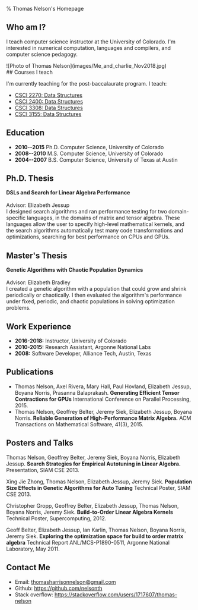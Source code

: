 % Thomas Nelson's Homepage

## Who am I?

I teach computer science instructor at the University of Colorado. I\'m
interested in numerical computation, languages and compilers, and
computer science pedagogy.

<aside>
![Photo of Thomas Nelson](images/Me_and_charlie_Nov2018.jpg)
</aside>
## Courses I teach

I'm currently teaching for the post-baccalaurate program.  I teach:

- [CSCI 2270: Data Structures](https://catalog.colorado.edu/search/?search=CSCI+2270)
- [CSCI 2400: Data Structures](https://catalog.colorado.edu/search/?search=CSCI+2400)
- [CSCI 3308: Data Structures](https://catalog.colorado.edu/search/?search=CSCI+3308)
- [CSCI 3155: Data Structures](https://catalog.colorado.edu/search/?search=CSCI+3155)


## Education

-   **2010\--2015** Ph.D. Computer Science, University of Colorado
-   **2008\--2010** M.S. Computer Science, University of Colorado
-   **2004\--2007** B.S. Computer Science, University of Texas at Austin

## Ph.D. Thesis

**DSLs and Search for Linear Algebra Performance**\
\
Advisor: Elizabeth Jessup\
I designed search algorithms and ran performance testing for two
domain-specific languages, in the domains of matrix and tensor algebra.
These languages allow the user to specify high-level mathematical
kernels, and the search algorithms automatically test many code
transformations and optimizations, searching for best performance on
CPUs and GPUs.

## Master\'s Thesis

**Genetic Algorithms with Chaotic Population Dynamics**\
\
Advisor: Elizabeth Bradley\
I created a genetic algorithm with a population that could grow and
shrink periodically or chaotically. I then evaluated the algorithm\'s
performance under fixed, periodic, and chaotic populations in solving
optimization problems.

## Work Experience

-   **2016-2018:** Instructor, University of Colorado
-   **2010-2015:** Research Assistant, Argonne National Labs
-   **2008:** Software Developer, Alliance Tech, Austin, Texas

## Publications

-   Thomas Nelson, Axel Rivera, Mary Hall, Paul Hovland, Elizabeth
    Jessup, Boyana Norris, Prasanna Balaprakash. **Generating Efficient
    Tensor Contractions for GPUs** International Conference on Parallel
    Processing, 2015.
-   Thomas Nelson, Geoffrey Belter, Jeremy Siek, Elizabeth Jessup,
    Boyana Norris. **Reliable Generation of High-Performance Matrix
    Algebra.** ACM Transactions on Mathematical Software, 41(3), 2015.

## Posters and Talks

Thomas Nelson, Geoffrey Belter, Jeremy Siek, Boyana Norris, Elizabeth
Jessup. **Search Strategies for Empirical Autotuning in Linear
Algebra.** Presentation, SIAM CSE 2013.

Xing Jie Zhong, Thomas Nelson, Elizabeth Jessup, Jeremy Siek.
**Population Size Effects in Genetic Algorithms for Auto Tuning**
Technical Poster, SIAM CSE 2013.

Christopher Gropp, Geoffrey Belter, Elizabeth Jessup, Thomas Nelson,
Boyana Norris, Jeremy Siek. **Build-to-Order Linear Algebra Kernels**
Technical Poster, Supercomputing, 2012.

Geoff Belter, Elizabeth Jessup, Ian Karlin, Thomas Nelson, Boyana
Norris, Jeremy Siek. **Exploring the optimization space for build to
order matrix algebra** Technical Report ANL/MCS-P1890-0511, Argonne
National Laboratory, May 2011.

## Contact Me
- Email: <thomasharrisonnelson@gmail.com>
- Github: <https://github.com/nelsonth>
- Stack overflow: <https://stackoverflow.com/users/1717607/thomas-nelson>

